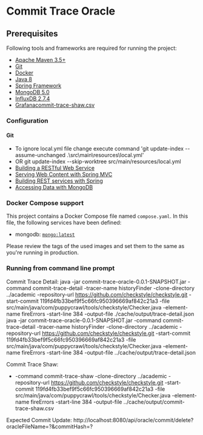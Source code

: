 # Commit Trace Oracle

## Prerequisites
Following tools and frameworks are required for running the project:

* [Apache Maven 3.5+](https://maven.apache.org/)
* [Git](https://git-scm.com/)
* [Docker](https://www.docker.com/)
* [Java 8](https://www.oracle.com/java/technologies/java8.html)
* [Spring Framework](https://spring.io/)
* [MongoDB 5.0](https://www.mongodb.com)
* [InfluxDB 2.7.4](https://www.influxdata.com/)
* [Grafana](https://grafana.com/)[commit-trace-shaw.csv](..%2Frepertory%2Fcommit-trace-shaw.csv)

### Configuration

#### Git
* To ignore local.yml file change execute command 'git update-index --assume-unchanged .\src\main\resources\local.yml'
* OR  git update-index --skip-worktree src/main/resources/local.yml
* [Building a RESTful Web Service](https://spring.io/guides/gs/rest-service/)
* [Serving Web Content with Spring MVC](https://spring.io/guides/gs/serving-web-content/)
* [Building REST services with Spring](https://spring.io/guides/tutorials/rest/)
* [Accessing Data with MongoDB](https://spring.io/guides/gs/accessing-data-mongodb/)

### Docker Compose support

This project contains a Docker Compose file named `compose.yaml`.
In this file, the following services have been defined:

* mongodb: [`mongo:latest`](https://hub.docker.com/_/mongo)

Please review the tags of the used images and set them to the same as you're running in production.
### Running from command line prompt
Commit Trace Detail:
java -jar commit-trace-oracle-0.0.1-SNAPSHOT.jar -command commit-trace-detail -tracer-name historyFinder -clone-directory ../academic -repository-url https://github.com/checkstyle/checkstyle.git -start-commit 119fd4fb33bef9f5c66fc950396669af842c21a3 -file src/main/java/com/puppycrawl/tools/checkstyle/Checker.java -element-name fireErrors -start-line 384 -output-file ./cache/output/trace-detail.json 
java -jar commit-trace-oracle-0.0.1-SNAPSHOT.jar -command commit-trace-detail -tracer-name historyFinder -clone-directory ../academic -repository-url https://github.com/checkstyle/checkstyle.git -start-commit 119fd4fb33bef9f5c66fc950396669af842c21a3 -file src/main/java/com/puppycrawl/tools/checkstyle/Checker.java -element-name fireErrors -start-line 384 -output-file ../cache/output/trace-detail.json

Commit Trace Shaw:
* -command commit-trace-shaw -clone-directory ../academic -repository-url https://github.com/checkstyle/checkstyle.git -start-commit 119fd4fb33bef9f5c66fc950396669af842c21a3 -file src/main/java/com/puppycrawl/tools/checkstyle/Checker.java -element-name fireErrors -start-line 384 -output-file ../cache/output/commit-trace-shaw.csv

Expected Commit Update:
http://localhost:8080/api/oracle/commit/delete?oracleFileName=?&commitHash=?